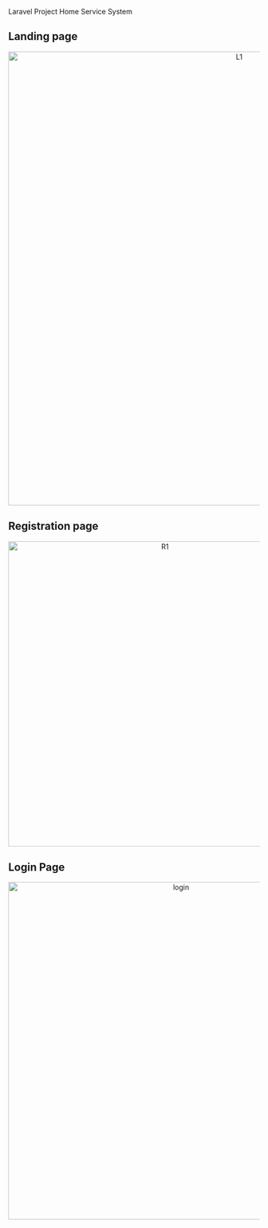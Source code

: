 Laravel Project
Home Service System
## Landing page
<p align="center"><img width="910" alt="L1" src="https://user-images.githubusercontent.com/80118217/163914448-25b83b5d-5511-45ac-8b54-aeb7c002974b.png" width="200"></p>

## Registration page
<p align="center"><img width="612" alt="R1" src="https://user-images.githubusercontent.com/80118217/163914670-b0738330-31fe-4746-82ca-6240f852373b.png" width="200"></p>

## Login Page

<p align="center"><img width="677" alt="login" src="https://user-images.githubusercontent.com/80118217/163915300-2bdcd2e9-7147-44c5-8aaf-366f01f38d44.png" width="200"></p>
